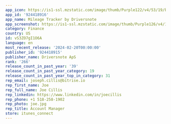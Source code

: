 ```yaml
---
app_icon: https://is1-ssl.mzstatic.com/image/thumb/Purple122/v4/53/19/bd/5319bdb8-b3eb-a801-9604-effa21c5c2c9/AppIcon-1x_U007emarketing-0-6-0-85-220-0.png/1024x1024bb.png
app_id: '924418916'
app_name: Mileage Tracker by Driversnote
app_screenshot: https://is1-ssl.mzstatic.com/image/thumb/Purple126/v4/14/59/79/145979a4-4523-d8f6-6222-3e8b0c7bbbb1/972a2744-a598-48a9-952e-23b8f98d5a76_1-6.5.jpg/1242x2688bb.png
category: Finance
country: US
id: vS3ZO7gI1O6A
language: en
most_recent_release: '2024-02-20T00:00:00'
publisher_id: '924418915'
publisher_name: Driversnote ApS
rank: '266'
release_count_in_past_year: '39'
release_count_in_past_year_category: 19
release_count_in_past_year_top_in_category: 31
rep_email: joseph.cillis@bitrise.io
rep_first_name: Joe
rep_full_name: Joe Cillis
rep_linkedin: https://www.linkedin.com/in/joecillis
rep_phone: +1 518-258-1902
rep_photo: joe.jpg
rep_title: Account Manager
store: itunes_connect
---
```

